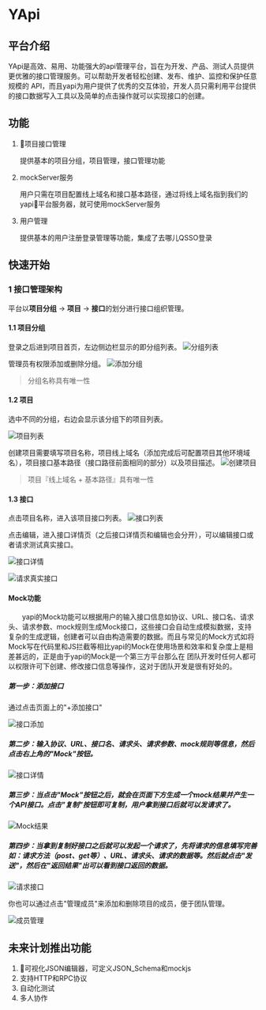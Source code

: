 # YApi  

## 平台介绍

YApi是高效、易用、功能强大的api管理平台，旨在为开发、产品、测试人员提供更优雅的接口管理服务。可以帮助开发者轻松创建、发布、维护、监控和保护任意规模的 API，而且yapi为用户提供了优秀的交互体验，开发人员只需利用平台提供的接口数据写入工具以及简单的点击操作就可以实现接口的创建。

## 功能
1. 项目接口管理

    提供基本的项目分组，项目管理，接口管理功能

2. mockServer服务

    用户只需在项目配置线上域名和接口基本路径，通过将线上域名指到我们的yapi平台服务器，就可使用mockServer服务

3. 用户管理

    提供基本的用户注册登录管理等功能，集成了去哪儿QSSO登录

## 快速开始
### 1 接口管理架构
平台以**项目分组** -> **项目** -> **接口**的划分进行接口组织管理。

#### 1.1 项目分组
登录之后进到项目首页，左边侧边栏显示的即分组列表。
![分组列表](http://upload-images.jianshu.io/upload_images/842107-bf341260ab637b36.png?imageMogr2/auto-orient/strip%7CimageView2/2/w/1240)

管理员有权限添加或删除分组。
![添加分组](http://upload-images.jianshu.io/upload_images/842107-a0d4d9a98003896a.png?imageMogr2/auto-orient/strip%7CimageView2/2/w/1240)

> 分组名称具有唯一性

#### 1.2 项目
选中不同的分组，右边会显示该分组下的项目列表。

![项目列表](http://upload-images.jianshu.io/upload_images/842107-137bcae58b84715e.png?imageMogr2/auto-orient/strip%7CimageView2/2/w/1240)

创建项目需要填写项目名称，项目线上域名（添加完成后可配置项目其他环境域名），项目接口基本路径（接口路径前面相同的部分）以及项目描述。
![创建项目](http://upload-images.jianshu.io/upload_images/842107-360a50ddb746f73d.png?imageMogr2/auto-orient/strip%7CimageView2/2/w/1240)

> 项目『线上域名 + 基本路径』具有唯一性

#### 1.3 接口
点击项目名称，进入该项目接口列表。
![接口列表](http://upload-images.jianshu.io/upload_images/842107-e858005f714f4889.png?imageMogr2/auto-orient/strip%7CimageView2/2/w/1240)

点击编辑，进入接口详情页（之后接口详情页和编辑也会分开），可以编辑接口或者请求测试真实接口。

![接口详情](http://upload-images.jianshu.io/upload_images/842107-78c0ea839619d068.png?imageMogr2/auto-orient/strip%7CimageView2/2/w/1240)

![请求真实接口](http://upload-images.jianshu.io/upload_images/842107-2ee7171d707e91ff.png?imageMogr2/auto-orient/strip%7CimageView2/2/w/1240)


#### Mock功能

 &emsp;&emsp;yapi的Mock功能可以根据用户的输入接口信息如协议、URL、接口名、请求头、请求参数、mock规则生成Mock接口，这些接口会自动生成模拟数据，支持复杂的生成逻辑，创建者可以自由构造需要的数据。而且与常见的Mock方式如将Mock写在代码里和JS拦截等相比yapi的Mock在使用场景和效率和复杂度上是相差甚远的，正是由于yapi的Mock是一个第三方平台那么在 团队开发时任何人都可以权限许可下创建、修改接口信息等操作，这对于团队开发是很有好处的。

##### 第一步：添加接口
通过点击页面上的"+添加接口"

![接口添加](http://note.youdao.com/yws/api/personal/file/WEB613bd4f29db038f2b41c03dcfceda2b6?method=download&shareKey=29bfc2b855f6f26ce0079baf567e54cc)

##### 第二步：输入协议、URL、接口名、请求头、请求参数、mock规则等信息，然后点击右上角的"Mock"按钮。

![接口详情](http://note.youdao.com/yws/api/personal/file/WEB0759331a53e095d910cfb4024ea657d5?method=download&shareKey=a86046f0bd2353d4763a9c962d747e5b)

##### 第三步：当点击"Mock"按钮之后，就会在页面下方生成一个mock结果并产生一个API接口。点击"复制"按钮即可复制，用户拿到接口后就可以发请求了。

![Mock结果](http://note.youdao.com/yws/api/personal/file/WEB265d4bf7cc979bda06d07639d1b84557?method=download&shareKey=64d41dea0371e38761f494d7899b3b35)

##### 第四步：当拿到复制好接口之后就可以发起一个请求了，先将请求的信息填写完善如：请求方法（post、get等）、URL、请求头、请求的数据等。然后就点击"发送"，然后在"返回结果"出可以看到接口返回的数据。

![请求接口](http://note.youdao.com/yws/api/personal/file/WEB1c22d5c4062be5f10be0b1cdfae86621?method=download&shareKey=93be3a4f1fe56219b89ea2c5ba04014d)

你也可以通过点击"管理成员"来添加和删除项目的成员，便于团队管理。

![成员管理](http://note.youdao.com/yws/api/personal/file/WEB1b9defdf0cb884f46c2bd6c30ceb02fb?method=download&shareKey=218b9326659208ec564b9fff3ea8c6c3)

## 未来计划推出功能
1. 可视化JSON编辑器，可定义JSON_Schema和mockjs
2. 支持HTTP和RPC协议
3. 自动化测试
4. 多人协作